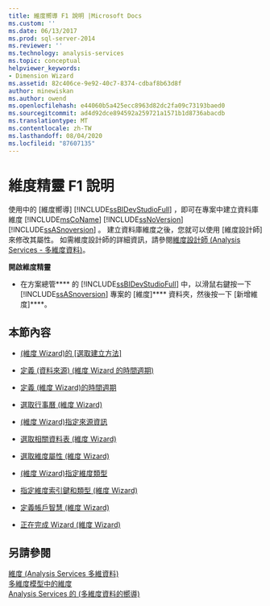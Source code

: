 ```yaml
---
title: 維度嚮導 F1 說明 |Microsoft Docs
ms.custom: ''
ms.date: 06/13/2017
ms.prod: sql-server-2014
ms.reviewer: ''
ms.technology: analysis-services
ms.topic: conceptual
helpviewer_keywords:
- Dimension Wizard
ms.assetid: 82c406ce-9e92-40c7-8374-cdbaf8b63d8f
author: minewiskan
ms.author: owend
ms.openlocfilehash: e44060b5a425ecc8963d82dc2fa09c73193baed0
ms.sourcegitcommit: ad4d92dce894592a259721a1571b1d8736abacdb
ms.translationtype: MT
ms.contentlocale: zh-TW
ms.lasthandoff: 08/04/2020
ms.locfileid: "87607135"
---
```

# <a name="dimension-wizard-f1-help"></a>維度精靈 F1 說明
  使用中的 [維度嚮導] [!INCLUDE[ssBIDevStudioFull](../includes/ssbidevstudiofull-md.md)] ，即可在專案中建立資料庫維度 [!INCLUDE[msCoName](../includes/msconame-md.md)] [!INCLUDE[ssNoVersion](../includes/ssnoversion-md.md)] [!INCLUDE[ssASnoversion](../includes/ssasnoversion-md.md)] 。 建立資料庫維度之後，您就可以使用 [維度設計師] 來修改其屬性。 如需維度設計師的詳細資訊，請參閱[維度設計師 &#40;Analysis Services - 多維度資料&#41;](dimension-designer-analysis-services-multidimensional-data.md)。  
  
 **開啟維度精靈**  
  
-   在方案總管**** 的 [!INCLUDE[ssBIDevStudioFull](../includes/ssbidevstudiofull-md.md)] 中，以滑鼠右鍵按一下 [!INCLUDE[ssASnoversion](../includes/ssasnoversion-md.md)] 專案的 [維度]**** 資料夾，然後按一下 [新增維度]****。  
  
## <a name="in-this-section"></a>本節內容  
  
-   [&#40;維度 Wizard&#41;的 [選取建立方法]](select-creation-method-dimension-wizard.md)  
  
-   [定義 &#40;資料來源&#41; &#40;維度 Wizard 的時間週期&#41;](define-time-periods-data-source-dimension-wizard.md)  
  
-   [定義 &#40;維度 Wizard&#41;的時間週期](define-time-periods-dimension-wizard.md)  
  
-   [選取行事曆 &#40;維度 Wizard&#41;](select-calendars-dimension-wizard.md)  
  
-   [&#40;維度 Wizard&#41;指定來源資訊](specify-source-information-dimension-wizard.md)  
  
-   [選取相關資料表 &#40;維度 Wizard&#41;](select-related-tables-dimension-wizard.md)  
  
-   [選取維度屬性 &#40;維度 Wizard&#41;](select-dimension-attributes-dimension-wizard.md)  
  
-   [&#40;維度 Wizard&#41;指定維度類型](specify-dimension-type-dimension-wizard.md)  
  
-   [指定維度索引鍵和類型 &#40;維度 Wizard&#41;](specify-dimension-key-and-type-dimension-wizard.md)  
  
-   [定義帳戶智慧 &#40;維度 Wizard&#41;](define-account-intelligence-dimension-wizard.md)  
  
-   [正在完成 Wizard &#40;維度 Wizard&#41;](completing-the-wizard-dimension-wizard.md)  
  
## <a name="see-also"></a>另請參閱  
 [維度 &#40;Analysis Services 多維資料&#41;](multidimensional-models-olap-logical-dimension-objects/dimensions-analysis-services-multidimensional-data.md)   
 [多維度模型中的維度](multidimensional-models/dimensions-in-multidimensional-models.md)   
 [Analysis Services 的 &#40;多維度資料的嚮導&#41;](analysis-services-wizards-multidimensional-data.md)  
  
  
